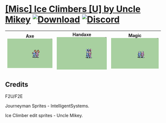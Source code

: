 # [\[Misc\] Ice Climbers \[U\] by Uncle Mikey](https://github.com/Klokinator/FE-Repo/tree/main/Battle%20Animations/Bards,%20Dancers,%20Suppliers,%20Misc/%5BMisc%5D%20Ice%20Climbers%20%5BU%5D%20by%20Uncle%20Mikey) [![Download](https://img.shields.io/badge/Download--red?style=social&logo=github)](https://minhaskamal.github.io/DownGit/#/home?url=https://github.com/Klokinator/FE-Repo/tree/main/Battle%20Animations/Bards,%20Dancers,%20Suppliers,%20Misc/%5BMisc%5D%20Ice%20Climbers%20%5BU%5D%20by%20Uncle%20Mikey) [![Discord](https://img.shields.io/badge/Discord--blue?style=social&logo=discord)](https://discord.gg/C7VNGnyTPA)

| <b>Axe</b><br/><img alt="Axe" src="https://raw.githubusercontent.com/Klokinator/FE-Repo/main/Battle%20Animations/Bards,%20Dancers,%20Suppliers,%20Misc/%5BMisc%5D%20Ice%20Climbers%20%5BU%5D%20by%20Uncle%20Mikey/3.%20Axe/Axe.gif"/> | <b>Handaxe</b><br/><img alt="Handaxe" src="https://raw.githubusercontent.com/Klokinator/FE-Repo/main/Battle%20Animations/Bards,%20Dancers,%20Suppliers,%20Misc/%5BMisc%5D%20Ice%20Climbers%20%5BU%5D%20by%20Uncle%20Mikey/4.%20Handaxe/Handaxe.gif"/> | <b>Magic</b><br/><img alt="Magic" src="https://raw.githubusercontent.com/Klokinator/FE-Repo/main/Battle%20Animations/Bards,%20Dancers,%20Suppliers,%20Misc/%5BMisc%5D%20Ice%20Climbers%20%5BU%5D%20by%20Uncle%20Mikey/6.%20Magic/Magic.gif"/> |
| :---: | :---: | :---: |

## Credits

F2U/F2E

Journeyman Sprites - IntelligentSystems.

Ice Climber edit sprites - Uncle Mikey.

